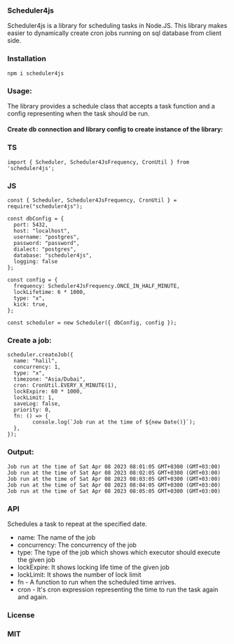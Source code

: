 ### Scheduler4js

Scheduler4js is a library for scheduling tasks in Node.JS.
This library makes easier to dynamically create cron jobs running on sql database from client side.

### Installation

```
npm i scheduler4js
```

### Usage:

The library provides a schedule class that accepts a task function and a config representing when the task should be run.

#### Create db connection and library config to create instance of the library:

### TS

```
import { Scheduler, Scheduler4JsFrequency, CronUtil } from 'scheduler4js';
```

### JS

```
const { Scheduler, Scheduler4JsFrequency, CronUtil } = require("scheduler4js");
```

```
const dbConfig = {
  port: 5432,
  host: "localhost",
  username: "postgres",
  password: "password",
  dialect: "postgres",
  database: "scheduler4js",
  logging: false
};

const config = {
  frequency: Scheduler4JsFrequency.ONCE_IN_HALF_MINUTE,
  lockLifetime: 6 * 1000,
  type: "x",
  kick: true,
};

const scheduler = new Scheduler({ dbConfig, config });
```

### Create a job:

```
scheduler.createJob({
  name: "halil",
  concurrency: 1,
  type: "x",
  timezone: "Asia/Dubai",
  cron: CronUtil.EVERY_X_MINUTE(1),
  lockExpire: 60 * 1000,
  lockLimit: 1,
  saveLog: false,
  priority: 0,
  fn: () => {
        console.log(`Job run at the time of ${new Date()}`);
  },
});
```

### Output:

```
Job run at the time of Sat Apr 08 2023 08:01:05 GMT+0300 (GMT+03:00)
Job run at the time of Sat Apr 08 2023 08:02:05 GMT+0300 (GMT+03:00)
Job run at the time of Sat Apr 08 2023 08:03:05 GMT+0300 (GMT+03:00)
Job run at the time of Sat Apr 08 2023 08:04:05 GMT+0300 (GMT+03:00)
Job run at the time of Sat Apr 08 2023 08:05:05 GMT+0300 (GMT+03:00)
```

### API

Schedules a task to repeat at the specified date.

- name: The name of the job
- concurrency: The concurrency of the job
- type: The type of the job which shows which executor should execute the given job
- lockExpire: It shows locking life time of the given job
- lockLimit: It shows the number of lock limit
- fn - A function to run when the scheduled time arrives.
- cron - It's cron expression representing the time to run the task again and again.

### License

### MIT
